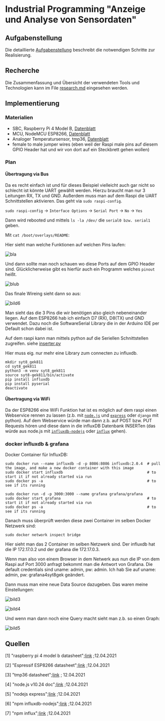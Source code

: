# Industrial Programming "Anzeige und Analyse von Sensordaten"

## Aufgabenstellung
Die detaillierte [Aufgabenstellung](TASK.md) beschreibt die notwendigen Schritte zur Realisierung.

## Recherche
Die Zusammenfassung und Übersicht der verwendeten Tools und Technologien kann im File [research.md](research.md) eingesehen werden.

## Implementierung

<!-- TODO: ganz schlecht die bilder ins repo zu geben -->

### Materialien

* SBC, Raspberry Pi 4 Model B, [Datenblatt](https://www.raspberrypi.org/documentation/hardware/raspberrypi/bcm2711/rpi_DATA_2711_1p0_preliminary.pdf)
* MCU, NodeMCU ESP8266, [Datenblatt](https://www.espressif.com/sites/default/files/documentation/0a-esp8266ex_datasheet_en.pdf)
* Analoger Temperatursensor, tmp36, [Datenblatt](https://www.analog.com/media/en/technical-documentation/data-sheets/TMP35_36_37.pdf)
* female to male jumper wires (eben weil der Raspi male pins auf diesem GPIO Header hat und wir von dort auf ein Steckbrett gehen wollen)

### Plan

#### Übertragung via Bus

Da es recht einfach ist und für dieses Beispiel vielleicht auch gar nicht so schlecht ist könnte UART gewählt werden. Hierzu braucht man nur 3 Leitungen RX, TX und GND.
Außerdem muss man auf dem Raspi die UART Schnittstellen aktivieren. Das geht via ``sudo raspi-config``.

``sudo raspi-config`` -> ``Interface Options`` -> ``Serial Port`` -> ``No`` -> ``Yes``

Dann wird rebooted und mittels ``ls -la /dev/`` die ``serial0 bzw. serial1`` geben.

Mit ``cat /boot/overlays/README``:

Hier sieht man welche Funktionen auf welchen Pins laufen:

![bla](img/bild1.png)

Und dann sollte man noch schauen wo diese Ports auf dem GPIO Header sind. Glücklicherweise gibt es hierfür auch ein Programm welches ``pinout`` heißt.

![blub](img/bild2.png)

Das finale Wireing sieht dann so aus:

![bild6](img/bild6.jpg)

Man sieht das die 3 Pins die wir benötigen also gleich nebeneinander liegen. Auf dem ESP8266 hab ich einfach D7 (RX), D8(TX) und GND verwendet. Dazu noch die SoftwareSerial Library die in der Arduino IDE per Default schon dabei ist.

Auf dem raspi kann man mittels python auf die Seriellen Schnittstellen zugreifen. siehe [inserter.py](src/raspi/inserter.py)

Hier muss eig. nur mehr eine Library zum connecten zu influxdb.

```
mkdir syt8_gek811
cd syt8_gek811
python3 -m venv syt8_gek811
source syt8-gek811/bin/activate
pip install influxdb
pip install pyserial
deactivate
```

<!-- TODO: noch über die Implementierung via UART, SPI, I2C, CAN usw.. schreiben -->

#### Übertragung via WiFi

Da der ESP8266 eine WiFi Funktion hat ist es möglich auf dem raspi einen Webservice rennen zu lassen (z.b. mit [``node.js``](https://nodejs.org/docs/latest-v10.x/api/) und [``express``](https://expressjs.com/de/) oder ``django`` mit python).
Auf dem Webservice würde man dann z.b. auf POST bzw. PUT Requests hören und diese dann in die influxDB Datenbank INSERTen (das würde aus node.js mit [``influxdb-nodejs``](https://www.npmjs.com/package/influxdb-nodejs) oder [``influx``](https://www.npmjs.com/package/influx) gehen).

### docker influxdb & grafana

Docker Container für InfluxDB:

```shell script
sudo docker run --name influxdb -d -p 8086:8086 influxdb:2.0.4  # pull the image, and make a new docker container with this image
sudo docker start influxdb                                      # to start it if not already started via run
sudo docker ps -a                                               # to see if its running 
```

```shell script
sudo docker run -d -p 3000:3000 --name grafana grafana/grafana
sudo docker start grafana                                       # to start it if not already started via run
sudo docker ps -a                                               # to see if its running
```

Danach muss überprüft werden diese zwei Container im selben Docker Netzwerk sind:

``sudo docker network inspect bridge``

Hier sieht man das 2 Container im selben Netzwerk sind. Der influxdb hat die IP 172.17.0.2 und der grafana die 172.17.0.3.

Wenn man also von einem Browser in dem Netwerk aus nun die IP von dem Raspi auf Port 3000 anfragt bekommt man die Antwort von Grafana.
Die default credentials sind uname: admin, pw: admin. Ich hab Sie auf uname: admin, pw: grafana4syt8gek geändert.

Dann muss man eine neue Data Source dazugeben. Das waren meine Einstellungen:

![bild3](img/bild3.png)

![bild4](img/bild4.png)

Und wenn man dann noch eine Query macht sieht man z.b. so einen Graph:

![bild5](img/bild5.png)

## Quellen

[1]     "raspberry pi 4 model b datasheet";[link](https://www.raspberrypi.org/documentation/hardware/raspberrypi/bcm2711/rpi_DATA_2711_1p0_preliminary.pdf) ;12.04.2021

[2]     "Espressif ESP8266 datasheet";[link](https://www.espressif.com/sites/default/files/documentation/0a-esp8266ex_datasheet_en.pdf) ;12.04.2021

[3]     "tmp36 datasheet";[link](https://www.analog.com/media/en/technical-documentation/data-sheets/TMP35_36_37.pdf) ; 12.04.2021

[4]     "node.js v10.24 doc";[link](https://nodejs.org/docs/latest-v10.x/api/) ;12.04.2021

[5]     "nodejs express";[link](https://expressjs.com/de/) ;12.04.2021

[6]     "npm influxdb-nodejs";[link](https://www.npmjs.com/package/influxdb-nodejs) ;12.04.2021

[7]     "npm influx";[link](https://www.npmjs.com/package/influx) ;12.04.2021
